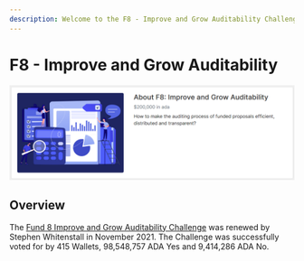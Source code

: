 ```yaml
---
description: Welcome to the F8 - Improve and Grow Auditability Challenge Team
---
```


# F8 - Improve and Grow Auditability

![](.gitbook/assets/2022-02-19.png)

## Overview

The [Fund 8 Improve and Grow Auditability Challenge](https://cardano.ideascale.com/c/campaigns/26447/about) was renewed by Stephen Whitenstall in November 2021.  The Challenge was successfully voted for by 415 Wallets, 98,548,757 ADA Yes and 9,414,286 ADA No.

